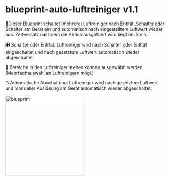 # blueprint-auto-luftreiniger v1.1

📘Dieser Blueprint schaltet (mehrere) Luftreiniger nach Entität, Schalter oder Schalter am Gerät ein und automatisch nach eingestelltem Luftwert wieder aus. Zeitversatz nachdem die Aktion ausgeführt wird liegt bei 3min.

🎛️ Schalter oder Entität: Luftreiniger wird nach Schalter oder Entität eingeschaltet und nach gesetztem Luftwert automatisch wieder abgeschaltet. 

📅 Bereiche in den Luftreiniger stehen können ausgewählt werden (Mehrfachauswahl an Luftreinigern mögl.)

⏰ Automatische Abschaltung: Luftreiniger wird nach gesetztem Luftwert und manueller Auslösung am Gerät automatisch wieder abgeschaltet.

<a href="https://my.home-assistant.io/redirect/blueprint_import/?blueprint_url=https%3A%2F%2Fraw.githubusercontent.com%2Fjayjojayson%2Fblueprint-auto-luftreiniger%2Fmain%2FLuftreiniger-ausschalten-bei-bestimmten-Luftwert.yaml"><img width="250" alt="blueprint" src="https://github.com/user-attachments/assets/fa01530a-1d52-4b2b-b637-1269bd0cd747"></a>
